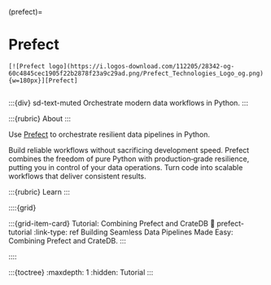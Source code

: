 (prefect)=
# Prefect

```{div} .float-right
[![Prefect logo](https://i.logos-download.com/112205/28342-og-60c4845cec1905f22b2878f23a9c29ad.png/Prefect_Technologies_Logo_og.png){w=180px}][Prefect]
```
```{div} .clearfix
```

:::{div} sd-text-muted
Orchestrate modern data workflows in Python.
:::

:::{rubric} About
:::

Use [Prefect] to orchestrate resilient data pipelines in Python.

Build reliable workflows without sacrificing development speed. Prefect
combines the freedom of pure Python with production‑grade resilience,
putting you in control of your data operations. Turn code into scalable
workflows that deliver consistent results.

:::{rubric} Learn
:::

::::{grid}

:::{grid-item-card} Tutorial: Combining Prefect and CrateDB
:link: prefect-tutorial
:link-type: ref
Building Seamless Data Pipelines Made Easy: Combining Prefect and CrateDB.
:::

::::


:::{toctree}
:maxdepth: 1
:hidden:
Tutorial <tutorial>
:::


[Prefect]: https://www.prefect.io/opensource
